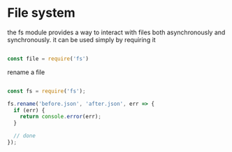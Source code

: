 # File system

the fs module provides a way to interact with files both asynchronously and synchronously. it can be used simply by requiring it 

```js

const file = require('fs')
```

rename a file 

```js

const fs = require('fs');

fs.rename('before.json', 'after.json', err => {
  if (err) {
    return console.error(err);
  }

  // done
});

```

